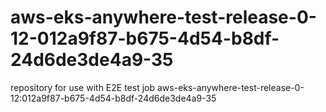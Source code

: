 # aws-eks-anywhere-test-release-0-12-012a9f87-b675-4d54-b8df-24d6de3de4a9-35
repository for use with E2E test job aws-eks-anywhere-test-release-0-12:012a9f87-b675-4d54-b8df-24d6de3de4a9-35
